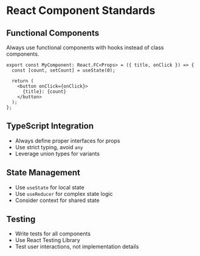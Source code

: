 # React Component Standards

## Functional Components
Always use functional components with hooks instead of class components.

```tsx
export const MyComponent: React.FC<Props> = ({ title, onClick }) => {
  const [count, setCount] = useState(0);
  
  return (
    <button onClick={onClick}>
      {title}: {count}
    </button>
  );
};
```

## TypeScript Integration
- Always define proper interfaces for props
- Use strict typing, avoid `any`
- Leverage union types for variants

## State Management
- Use `useState` for local state
- Use `useReducer` for complex state logic
- Consider context for shared state

## Testing
- Write tests for all components
- Use React Testing Library
- Test user interactions, not implementation details